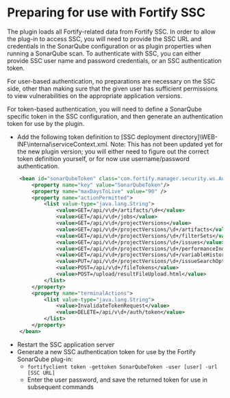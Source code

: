 # Preparing for use with Fortify SSC
The plugin loads all Fortify-related data from Fortify SSC. In order to allow the plug-in to access SSC, you will need to provide
the SSC URL and credentials in the SonarQube configuration or as plugin properties when running a SonarQube scan. To authenticate 
with SSC, you can either provide SSC user name and password credentials, or an SSC authentication token. 

For user-based authentication, no preparations are necessary on the SSC side, other than making sure that the given user has 
sufficient permissions to view vulnerabilities on the appropriate application versions.

For token-based authentication, you will need to define a SonarQube specific token in the SSC configuration, and then generate 
an authentication token for use by the plugin.

* Add the following token definition to [SSC deployment directory]\WEB-INF\internal\serviceContext.xml.
  Note: This has not been updated yet for the new plugin version; you will either need to figure out
  the correct token definition yourself, or for now use username/password authentication.

```xml
	<bean id="sonarQubeToken" class="com.fortify.manager.security.ws.AuthenticationTokenSpec">
		<property name="key" value="SonarQubeToken"/>
		<property name="maxDaysToLive" value="90" />
		<property name="actionPermitted">
			<list value-type="java.lang.String">
				<value>GET=/api/v\d+/artifacts/\d+</value>
				<value>GET=/api/v\d+/jobs</value>
				<value>GET=/api/v\d+/projectVersions</value>
				<value>GET=/api/v\d+/projectVersions/\d+/artifacts</value>
				<value>GET=/api/v\d+/projectVersions/\d+/filterSets</value>
				<value>GET=/api/v\d+/projectVersions/\d+/issues</value>
				<value>GET=/api/v\d+/projectVersions/\d+/performanceIndicatorHistories</value>
				<value>GET=/api/v\d+/projectVersions/\d+/variableHistories</value>
				<value>PUT=/api/v\d+/projectVersions/\d+/issueSearchOptions</value>
				<value>POST=/api/v\d+/fileTokens</value>
				<value>POST=/upload/resultFileUpload.html</value>
			</list>
		</property>
		<property name="terminalActions">
			<list value-type="java.lang.String">
				<value>InvalidateTokenRequest</value>
				<value>DELETE=/api/v\d+/auth/token</value>
			</list>
		</property>
	</bean>
```
* Restart the SSC application server
* Generate a new SSC authentication token for use by the Fortify SonarQube plug-in:
    * `fortifyclient token -gettoken SonarQubeToken -user [user] -url [SSC URL]`
    * Enter the user password, and save the returned token for use in subsequent commands
